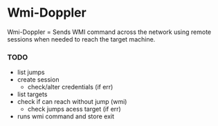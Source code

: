 # Wmi-Doppler

Wmi-Doppler = Sends WMI command across the network using remote sessions when needed to reach the target machine.

### TODO
* list jumps
* create session
    * check/alter credentials (if err)
* list targets
* check if can reach without jump (wmi)
    * check jumps acess target (if err)
* runs wmi command and store exit
